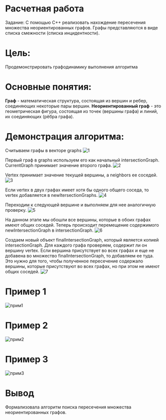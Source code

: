 # Расчетная работа

Задание:
С помощью С++ реализовать нахождение пересечения множества неориентированных графов. Графы представляются в виде списка смежности (списка инцидентности).

# Цель:

Продемонстрировать графодинамику выполнения алгоритма

# Основные понятия:

__Граф__ - математическая структура, состоящая из вершин и ребер, соединяющих некоторые пары вершин.
__Неориентированный граф__ - это геометрическая фигура, состоящая из точек (вершины графа) и линий, их соединяющих (рёбра графа).

# Демонстрация алгоритма: 
Считываем графы в векторе graphs
![1](https://github.com/iis-32170x/RPIIS/assets/146451109/19cfde8a-cfdd-40f6-85d7-615d65441343)

Первый граф в graphs используем его как начальный intersectionGraph. CurrentGraph принимает значение второго графа.
![2](https://github.com/iis-32170x/RPIIS/assets/146451109/82733ed9-bb5f-47cd-a9c7-05683d3b5472)

Vertex принимает значение текущей вершины, а neighbors ее соседей.
![3](https://github.com/iis-32170x/RPIIS/assets/146451109/b240000c-8fbd-4922-9868-534c1f6dd8ed)

Если vertex в двух графах имеет хотя бы одного общего соседа, то vertex добавляется в newItersectionGraphs.
![4](https://github.com/iis-32170x/RPIIS/assets/146451109/0d80a9f1-e86c-4ef3-bb7d-f7f2ffbcc791)

Переходим к следующей вершине и выполняем для нее аналогичную проверку.
![5](https://github.com/iis-32170x/RPIIS/assets/146451109/ca1ee564-2197-405d-b469-36eb43de54a4)

На данном этапе мы обошли все вершины, которые в обоих графах имеют общих соседей. Теперь происходит перемещение содержимого newIntersectionGraph в intersectionGraph.
![6](https://github.com/iis-32170x/RPIIS/assets/146451109/958fcba0-1949-42ac-b2a4-447890e048ce)

Создаем новый объект finalIntersectionGraph, который является копией intersectionGraph. Для каждого графа проверяем, содержит ли он вершину vertex. Если вершина присутствует во всех графах и еще не добавена во множество finalIntersectionGraph, то добавляем ее туда. Это нужно для того, чтобы полученное пересечение содержало вершины, которые присутствуют во всех графах, но при этом не имеют общих соседей.
![7](https://github.com/iis-32170x/RPIIS/assets/146451109/2bafcd3b-5444-4b4e-b5e3-811f8bdb5192)

# Пример 1
![прим1](https://github.com/iis-32170x/RPIIS/assets/146451109/1ce17d5f-cc43-4628-9f6f-6bed80d8df6a)

# Пример 2
![прим2](https://github.com/iis-32170x/RPIIS/assets/146451109/7861aac3-8c50-406e-bc3a-8fe94c2e0a57)

# Пример 3
![прим3](https://github.com/iis-32170x/RPIIS/assets/146451109/f4f63d48-0206-427a-882c-55d5e399ae07)

# Вывод

Формализовала алгоритм поиска пересечения множества неориентированных графов.
